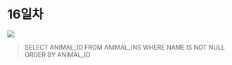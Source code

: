# 16일차

![](https://gblobscdn.gitbook.com/assets%2F-Lx_BnLKbqvAkZAteaNW%2F-MGI5RUnYu6CrECuqtWD%2F-MGIEDROdunLOkc5KEAk%2Fimage.png?alt=media&token=9bd1a4bd-748a-4cb0-bb40-60f14581a837)

> SELECT ANIMAL\_ID FROM ANIMAL\_INS WHERE NAME IS NOT NULL ORDER BY ANIMAL\_ID

